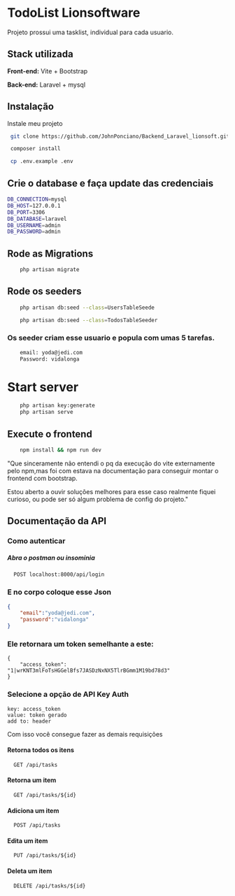 
# TodoList Lionsoftware

Projeto prossui uma tasklist, individual para cada usuario. 

## Stack utilizada

**Front-end:** Vite + Bootstrap

**Back-end:** Laravel + mysql


## Instalação

Instale meu projeto 
```bash
 git clone https://github.com/JohnPonciano/Backend_Laravel_lionsoft.git
```
```bash
 composer install
```
    
```bash
 cp .env.example .env
```

## Crie o database e faça update das credenciais
```bash
DB_CONNECTION=mysql
DB_HOST=127.0.0.1
DB_PORT=3306
DB_DATABASE=laravel
DB_USERNAME=admin
DB_PASSWORD=admin
```

## Rode as Migrations
```bash
    php artisan migrate
```
## Rode os seeders
```bash
    php artisan db:seed --class=UsersTableSeede
```

```bash
    php artisan db:seed --class=TodosTableSeeder
```

### Os seeder criam esse usuario e popula com umas 5 tarefas.
```bash
    email: yoda@jedi.com
    Password: vidalonga
```

# Start server
```bash
    php artisan key:generate
    php artisan serve
```
## Execute o frontend
```bash
    npm install && npm run dev
```
"Que sinceramente não entendi o pq da execução do vite externamente pelo npm,mas foi com estava na documentação para conseguir montar o frontend com bootstrap.

Estou aberto a ouvir soluções melhores para esse caso realmente fiquei curioso, ou pode ser só algum problema de config do projeto."




## Documentação da API

### Como autenticar
##### Abra o postman ou insominia


```http
  POST localhost:8000/api/login
```
### E no corpo coloque esse Json
```json
{
    "email":"yoda@jedi.com",
	"password":"vidalonga"
}
```
### Ele retornara um token semelhante a este:
```
{
	"access_token": "1|wrKNT3mlFoTsHGGelBfs7JASDzNxNX5TlrBGmm1M19bd78d3"
}

```
### Selecione a opção de API Key Auth 
```
key: access_token
value: token gerado
add to: header
```
Com isso você consegue fazer as demais requisições

#### Retorna todos os itens

```http
  GET /api/tasks
```
#### Retorna um item
```http
  GET /api/tasks/${id}
```
#### Adiciona um item
```http
  POST /api/tasks
```
#### Edita um item 
```http
  PUT /api/tasks/${id}
```

#### Deleta  um item 
```http
  DELETE /api/tasks/${id}
```
